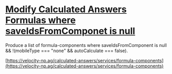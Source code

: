 # [Modify Calculated Answers Formulas where saveIdsFromComponet is null](https://monsanto.aha.io/features/QA-1191)

Produce a list of formula-components where saveIdsFromComponent is null && !(mobileType === "none" && autoCalculate === false).

[https://velocity-np.ag/calculated-answers/services/formula-components](https://velocity-np.ag/calculated-answers/services/formula-components)
